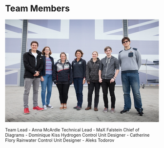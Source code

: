# Team Members

![Caught In The Wash @ Land Rover Ben Ainslie Racing](https://github.com/CaughtInTheWash/Team/blob/master/LinkedIn-LRBAR-CITW.jpg)

Team Lead - Anna McArdle
Technical Lead - MaX Falstein
Chief of Diagrams - Dominique Kiss
Hydrogen Control Unit Designer - Catherine Flory
Rainwater Control Unit Designer - Aleks Todorov
